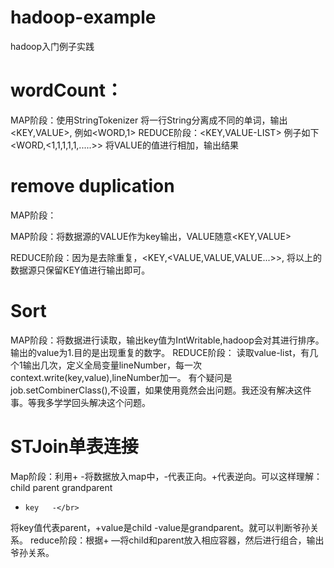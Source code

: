 # hadoop-example
hadoop入门例子实践

# wordCount：
MAP阶段：使用StringTokenizer 将一行String分离成不同的单词，输出<KEY,VALUE>, 例如<WORD,1>
REDUCE阶段：<KEY,VALUE-LIST> 例子如下<WORD,<1,1,1,1,1,.....>> 将VALUE的值进行相加，输出结果

# remove duplication 
MAP阶段：

MAP阶段：将数据源的VALUE作为key输出，VALUE随意<KEY,VALUE>

REDUCE阶段：因为是去除重复，<KEY,<VALUE,VALUE,VALUE...>>, 将以上的数据源只保留KEY值进行输出即可。

# Sort
MAP阶段：将数据进行读取，输出key值为IntWritable,hadoop会对其进行排序。输出的value为1.目的是出现重复的数字。
REDUCE阶段： 读取value-list，有几个1输出几次，定义全局变量lineNumber，每一次context.write(key,value),lineNumber加一。
有个疑问是  job.setCombinerClass(),不设置，如果使用竟然会出问题。我还没有解决这件事。等我多学学回头解决这个问题。

# STJoin单表连接

Map阶段：利用+ -将数据放入map中，-代表正向。+代表逆向。可以这样理解：</br>
child parent grandparent</br>
  +     key   -</br>
将key值代表parent，+value是child -value是grandparent。就可以判断爷孙关系。
reduce阶段：根据+ —将child和parent放入相应容器，然后进行组合，输出爷孙关系。
